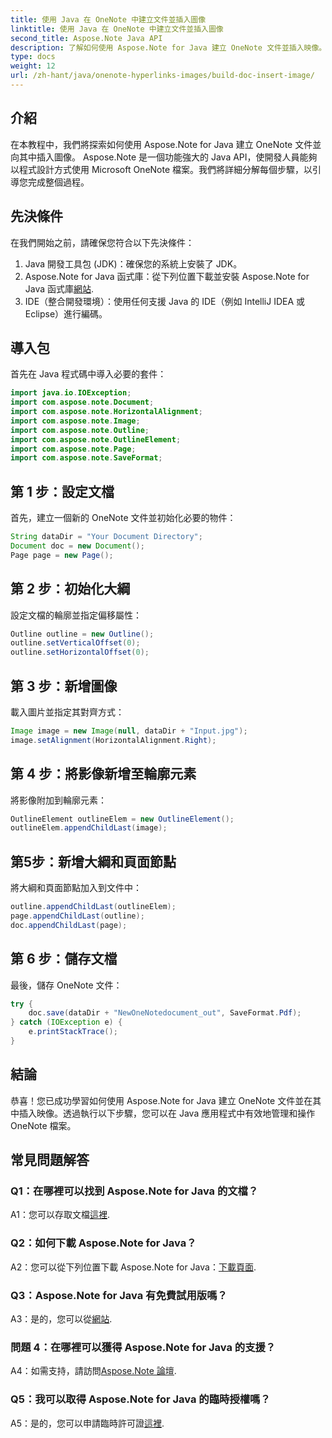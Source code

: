```yaml
---
title: 使用 Java 在 OneNote 中建立文件並插入圖像
linktitle: 使用 Java 在 OneNote 中建立文件並插入圖像
second_title: Aspose.Note Java API
description: 了解如何使用 Aspose.Note for Java 建立 OneNote 文件並插入映像。無縫整合的分步教程。
type: docs
weight: 12
url: /zh-hant/java/onenote-hyperlinks-images/build-doc-insert-image/
---
```

## 介紹

在本教程中，我們將探索如何使用 Aspose.Note for Java 建立 OneNote 文件並向其中插入圖像。 Aspose.Note 是一個功能強大的 Java API，使開發人員能夠以程式設計方式使用 Microsoft OneNote 檔案。我們將詳細分解每個步驟，以引導您完成整個過程。

## 先決條件

在我們開始之前，請確保您符合以下先決條件：

1. Java 開發工具包 (JDK)：確保您的系統上安裝了 JDK。
2.  Aspose.Note for Java 函式庫：從下列位置下載並安裝 Aspose.Note for Java 函式庫[網站](https://releases.aspose.com/note/java/).
3. IDE（整合開發環境）：使用任何支援 Java 的 IDE（例如 IntelliJ IDEA 或 Eclipse）進行編碼。

## 導入包

首先在 Java 程式碼中導入必要的套件：

```java
import java.io.IOException;
import com.aspose.note.Document;
import com.aspose.note.HorizontalAlignment;
import com.aspose.note.Image;
import com.aspose.note.Outline;
import com.aspose.note.OutlineElement;
import com.aspose.note.Page;
import com.aspose.note.SaveFormat;
```

## 第 1 步：設定文檔

首先，建立一個新的 OneNote 文件並初始化必要的物件：

```java
String dataDir = "Your Document Directory";
Document doc = new Document();
Page page = new Page();
```

## 第 2 步：初始化大綱

設定文檔的輪廓並指定偏移屬性：

```java
Outline outline = new Outline();
outline.setVerticalOffset(0);
outline.setHorizontalOffset(0);
```

## 第 3 步：新增圖像

載入圖片並指定其對齊方式：

```java
Image image = new Image(null, dataDir + "Input.jpg");
image.setAlignment(HorizontalAlignment.Right);
```

## 第 4 步：將影像新增至輪廓元素

將影像附加到輪廓元素：

```java
OutlineElement outlineElem = new OutlineElement();
outlineElem.appendChildLast(image);
```

## 第5步：新增大綱和頁面節點

將大綱和頁面節點加入到文件中：

```java
outline.appendChildLast(outlineElem);
page.appendChildLast(outline);
doc.appendChildLast(page);
```

## 第 6 步：儲存文檔

最後，儲存 OneNote 文件：

```java
try {
    doc.save(dataDir + "NewOneNotedocument_out", SaveFormat.Pdf);
} catch (IOException e) {
    e.printStackTrace();
}
```

## 結論

恭喜！您已成功學習如何使用 Aspose.Note for Java 建立 OneNote 文件並在其中插入映像。透過執行以下步驟，您可以在 Java 應用程式中有效地管理和操作 OneNote 檔案。

## 常見問題解答

### Q1：在哪裡可以找到 Aspose.Note for Java 的文檔？

 A1：您可以存取文檔[這裡](https://reference.aspose.com/note/java/).

### Q2：如何下載 Aspose.Note for Java？

 A2：您可以從下列位置下載 Aspose.Note for Java：[下載頁面](https://releases.aspose.com/note/java/).

### Q3：Aspose.Note for Java 有免費試用版嗎？

 A3：是的，您可以從[網站](https://releases.aspose.com/).

### 問題 4：在哪裡可以獲得 Aspose.Note for Java 的支援？

A4：如需支持，請訪問[Aspose.Note 論壇](https://forum.aspose.com/c/note/28).

### Q5：我可以取得 Aspose.Note for Java 的臨時授權嗎？

 A5：是的，您可以申請臨時許可證[這裡](https://purchase.aspose.com/temporary-license/).
